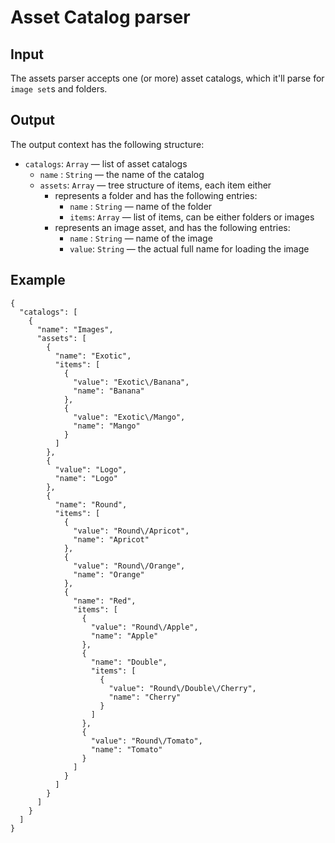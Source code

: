 # Asset Catalog parser

## Input

The assets parser accepts one (or more) asset catalogs, which it'll parse for `image set`s and folders.

## Output

The output context has the following structure:

 - `catalogs`: `Array` — list of asset catalogs
   - `name`  : `String` — the name of the catalog
   - `assets`: `Array` — tree structure of items, each item either
     - represents a folder and has the following entries:
       - `name` : `String` — name of the folder
       - `items`: `Array` — list of items, can be either folders or images
     - represents an image asset, and has the following entries:
       - `name` : `String` — name of the image
       - `value`: `String` — the actual full name for loading the image

## Example

```
{
  "catalogs": [
    {
      "name": "Images",
      "assets": [
        {
          "name": "Exotic",
          "items": [
            {
              "value": "Exotic\/Banana",
              "name": "Banana"
            },
            {
              "value": "Exotic\/Mango",
              "name": "Mango"
            }
          ]
        },
        {
          "value": "Logo",
          "name": "Logo"
        },
        {
          "name": "Round",
          "items": [
            {
              "value": "Round\/Apricot",
              "name": "Apricot"
            },
            {
              "value": "Round\/Orange",
              "name": "Orange"
            },
            {
              "name": "Red",
              "items": [
                {
                  "value": "Round\/Apple",
                  "name": "Apple"
                },
                {
                  "name": "Double",
                  "items": [
                    {
                      "value": "Round\/Double\/Cherry",
                      "name": "Cherry"
                    }
                  ]
                },
                {
                  "value": "Round\/Tomato",
                  "name": "Tomato"
                }
              ]
            }
          ]
        }
      ]
    }
  ]
}
```
